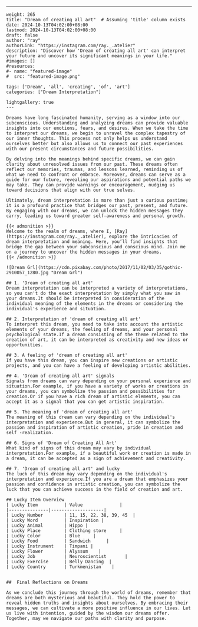 ---
    weight: 265
    title: "Dream of creating all art"  # Assuming 'title' column exists
    date: 2024-10-13T04:02:00+08:00
    lastmod: 2024-10-13T04:02:00+08:00
    draft: false
    author: "ray"
    authorLink: "https://instagram.com/ray._.atelier"
    description: "Discover how 'Dream of creating all art' can interpret your future and uncover its significant meanings in your life."
    #images: []
    #resources:
    #- name: "featured-image"
    #  src: "featured-image.png"
    
    tags: ['Dream', 'all', 'creating', 'of', 'art']
    categories: ["Dream Interpretation"]
    
    lightgallery: true
    ---
    
    Dreams have long fascinated humanity, serving as a window into our subconscious. Understanding and analyzing dreams can provide valuable insights into our emotions, fears, and desires. When we take the time to interpret our dreams, we begin to unravel the complex tapestry of our inner thoughts. This process not only helps us understand ourselves better but also allows us to connect our past experiences with our present circumstances and future possibilities.
    
    By delving into the meanings behind specific dreams, we can gain clarity about unresolved issues from our past. These dreams often reflect our memories, traumas, and lessons learned, reminding us of what we need to confront or embrace. Moreover, dreams can serve as a guide for our future, revealing our aspirations and potential paths we may take. They can provide warnings or encouragement, nudging us toward decisions that align with our true selves.
    
    Ultimately, dream interpretation is more than just a curious pastime; it is a profound practice that bridges our past, present, and future. By engaging with our dreams, we can unlock the hidden messages they carry, leading us toward greater self-awareness and personal growth.
    
    {{< admonition >}}
    Welcome to the realm of dreams, where I, [Ray](https://instagram.com/ray._.atelier), explore the intricacies of dream interpretation and meaning. Here, you’ll find insights that bridge the gap between your subconscious and conscious mind. Join me on a journey to uncover the hidden messages in your dreams.
    {{< /admonition >}}
    
    ![Dream Grl](https://cdn.pixabay.com/photo/2017/11/02/03/35/gothic-2910057_1280.jpg "Dream Grl")
    
    ## 1. 'Dream of creating all art'
    Dream interpretation can be interpreted a variety of interpretations, so you can't do the exact interpretation by simply what you saw in your dreams.It should be interpreted in consideration of the individual meaning of the elements in the dreams or considering the individual's experience and situation.
    
    ## 2. Interpretation of 'dream of creating all art'
    To interpret this dream, you need to take into account the artistic elements of your dreams, the feeling of dreams, and your personal psychological state.If a dream consisting of the theme related to the creation of art, it can be interpreted as creativity and new ideas or opportunities.
    
    ## 3. A feeling of 'dream of creating all art'
    If you have this dream, you can inspire new creations or artistic projects, and you can have a feeling of developing artistic abilities.
    
    ## 4. 'Dream of creating all art' signals
    Signals from dreams can vary depending on your personal experience and situation.For example, if you have a variety of works or creations in your dreams, you can symbolize the passion and possibilities for creation.Or if you have a rich dream of artistic elements, you can accept it as a signal that you can get artistic inspiration.
    
    ## 5. The meaning of 'dream of creating all art'
    The meaning of this dream can vary depending on the individual's interpretation and experience.But in general, it can symbolize the passion and inspiration of artistic creation, pride in creation and self -realization.
    
    ## 6. Signs of 'Dream of Creating All Art'
    What kind of signs of this dream may vary by individual interpretation.For example, if a beautiful work or creation is made in a dream, it can be accepted as a sign of achievement and creativity.
    
    ## 7. 'Dream of creating all art' and lucky
    The luck of this dream may vary depending on the individual's interpretation and experience.If you are a dream that emphasizes your passion and confidence in artistic creation, you can symbolize the luck that you can achieve success in the field of creation and art.
    
    ## Lucky Item Overview
    | Lucky Item          | Value              |
    |---------------|--------------------|
    | Lucky Number        | 11, 15, 22, 38, 39, 45  |
    | Lucky Word          | Inspiration |
    | Lucky Animal        | Hippo |
    | Lucky Place         | Clothing store     |
    | Lucky Color         | Blue     |
    | Lucky Food          | Sandwich      |
    | Lucky Instrument    | Timpani |
    | Lucky Flower        | Alyssum    |
    | Lucky Job           | Neuroscientist       |
    | Lucky Exercise      | Belly Dancing  |
    | Lucky Country       | Turkmenistan    |
    
    
    ##  Final Reflections on Dreams
    
    As we conclude this journey through the world of dreams, remember that dreams are both mysterious and beautiful. They hold the power to reveal hidden truths and insights about ourselves. By embracing their messages, we can cultivate a more positive influence in our lives. Let us live with intention, guided by the wisdom our dreams offer. Together, may we navigate our paths with clarity and purpose.
    